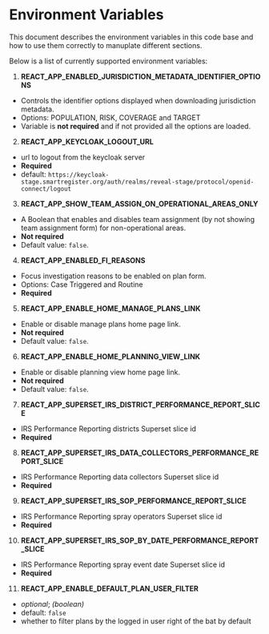 # Environment Variables

This document describes the environment variables in this code base and how to use them correctly to manuplate different sections.

Below is a list of currently supported environment variables:

1. **REACT_APP_ENABLED_JURISDICTION_METADATA_IDENTIFIER_OPTIONS**

- Controls the identifier options displayed when downloading jurisdiction metadata.
- Options: POPULATION, RISK, COVERAGE and TARGET
- Variable is **not required** and if not provided all the options are loaded.

2. **REACT_APP_KEYCLOAK_LOGOUT_URL**

- url to logout from the keycloak server
- **Required**
- default: `https://keycloak-stage.smartregister.org/auth/realms/reveal-stage/protocol/openid-connect/logout`

3. **REACT_APP_SHOW_TEAM_ASSIGN_ON_OPERATIONAL_AREAS_ONLY**

- A Boolean that enables and disables team assignment (by not showing team assignment form) for non-operational areas.
- **Not required**
- Default value: `false`.

4. **REACT_APP_ENABLED_FI_REASONS**

- Focus investigation reasons to be enabled on plan form.
- Options: Case Triggered and Routine
- **Required**

5. **REACT_APP_ENABLE_HOME_MANAGE_PLANS_LINK**

- Enable or disable manage plans home page link.
- **Not required**
- Default value: `false`.

6. **REACT_APP_ENABLE_HOME_PLANNING_VIEW_LINK**

- Enable or disable planning view home page link.
- **Not required**
- Default value: `false`.

7. **REACT_APP_SUPERSET_IRS_DISTRICT_PERFORMANCE_REPORT_SLICE**

- IRS Performance Reporting districts Superset slice id
- **Required**

8. **REACT_APP_SUPERSET_IRS_DATA_COLLECTORS_PERFORMANCE_REPORT_SLICE**

- IRS Performance Reporting data collectors Superset slice id
- **Required**

9. **REACT_APP_SUPERSET_IRS_SOP_PERFORMANCE_REPORT_SLICE**

- IRS Performance Reporting spray operators Superset slice id
- **Required**

10. **REACT_APP_SUPERSET_IRS_SOP_BY_DATE_PERFORMANCE_REPORT_SLICE**

- IRS Performance Reporting spray event date Superset slice id
- **Required**

11. **REACT_APP_ENABLE_DEFAULT_PLAN_USER_FILTER**

- _optional_; _(boolean)_
- default: `false`
- whether to filter plans by the logged in user right of the bat by default
